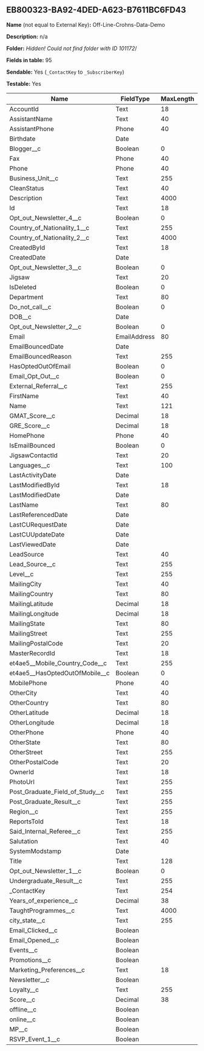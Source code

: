 ## EB800323-BA92-4DED-A623-B7611BC6FD43

**Name** (not equal to External Key)**:** Off-Line-Crohns-Data-Demo

**Description:** n/a

**Folder:** _Hidden! Could not find folder with ID 101172_/

**Fields in table:** 95

**Sendable:** Yes (`_ContactKey` to `_SubscriberKey`)

**Testable:** Yes

| Name | FieldType | MaxLength | IsPrimaryKey | IsNullable | DefaultValue |
| --- | --- | --- | --- | --- | --- |
| AccountId | Text | 18 | - | + |  |
| AssistantName | Text | 40 | - | + |  |
| AssistantPhone | Phone | 40 | - | + |  |
| Birthdate | Date |  | - | + |  |
| Blogger__c | Boolean | 0 | - | + |  |
| Fax | Phone | 40 | - | + |  |
| Phone | Phone | 40 | - | + |  |
| Business_Unit__c | Text | 255 | - | + |  |
| CleanStatus | Text | 40 | - | + |  |
| Description | Text | 4000 | - | + |  |
| Id | Text | 18 | + | - |  |
| Opt_out_Newsletter_4__c | Boolean | 0 | - | + |  |
| Country_of_Nationality_1__c | Text | 255 | - | + |  |
| Country_of_Nationality_2__c | Text | 4000 | - | + |  |
| CreatedById | Text | 18 | - | + |  |
| CreatedDate | Date |  | - | + |  |
| Opt_out_Newsletter_3__c | Boolean | 0 | - | + |  |
| Jigsaw | Text | 20 | - | + |  |
| IsDeleted | Boolean | 0 | - | + |  |
| Department | Text | 80 | - | + |  |
| Do_not_call__c | Boolean | 0 | - | + |  |
| DOB__c | Date |  | - | + |  |
| Opt_out_Newsletter_2__c | Boolean | 0 | - | + |  |
| Email | EmailAddress | 80 | - | + |  |
| EmailBouncedDate | Date |  | - | + |  |
| EmailBouncedReason | Text | 255 | - | + |  |
| HasOptedOutOfEmail | Boolean | 0 | - | + |  |
| Email_Opt_Out__c | Boolean | 0 | - | + |  |
| External_Referral__c | Text | 255 | - | + |  |
| FirstName | Text | 40 | - | + |  |
| Name | Text | 121 | - | + |  |
| GMAT_Score__c | Decimal | 18 | - | + |  |
| GRE_Score__c | Decimal | 18 | - | + |  |
| HomePhone | Phone | 40 | - | + |  |
| IsEmailBounced | Boolean | 0 | - | + |  |
| JigsawContactId | Text | 20 | - | + |  |
| Languages__c | Text | 100 | - | + |  |
| LastActivityDate | Date |  | - | + |  |
| LastModifiedById | Text | 18 | - | + |  |
| LastModifiedDate | Date |  | - | + |  |
| LastName | Text | 80 | - | + |  |
| LastReferencedDate | Date |  | - | + |  |
| LastCURequestDate | Date |  | - | + |  |
| LastCUUpdateDate | Date |  | - | + |  |
| LastViewedDate | Date |  | - | + |  |
| LeadSource | Text | 40 | - | + |  |
| Lead_Source__c | Text | 255 | - | + |  |
| Level__c | Text | 255 | - | + |  |
| MailingCity | Text | 40 | - | + |  |
| MailingCountry | Text | 80 | - | + |  |
| MailingLatitude | Decimal | 18 | - | + |  |
| MailingLongitude | Decimal | 18 | - | + |  |
| MailingState | Text | 80 | - | + |  |
| MailingStreet | Text | 255 | - | + |  |
| MailingPostalCode | Text | 20 | - | + |  |
| MasterRecordId | Text | 18 | - | + |  |
| et4ae5__Mobile_Country_Code__c | Text | 255 | - | + |  |
| et4ae5__HasOptedOutOfMobile__c | Boolean | 0 | - | + |  |
| MobilePhone | Phone | 40 | - | + |  |
| OtherCity | Text | 40 | - | + |  |
| OtherCountry | Text | 80 | - | + |  |
| OtherLatitude | Decimal | 18 | - | + |  |
| OtherLongitude | Decimal | 18 | - | + |  |
| OtherPhone | Phone | 40 | - | + |  |
| OtherState | Text | 80 | - | + |  |
| OtherStreet | Text | 255 | - | + |  |
| OtherPostalCode | Text | 20 | - | + |  |
| OwnerId | Text | 18 | - | + |  |
| PhotoUrl | Text | 255 | - | + |  |
| Post_Graduate_Field_of_Study__c | Text | 255 | - | + |  |
| Post_Graduate_Result__c | Text | 255 | - | + |  |
| Region__c | Text | 255 | - | + |  |
| ReportsToId | Text | 18 | - | + |  |
| Said_Internal_Referee__c | Text | 255 | - | + |  |
| Salutation | Text | 40 | - | + |  |
| SystemModstamp | Date |  | - | + |  |
| Title | Text | 128 | - | + |  |
| Opt_out_Newsletter_1__c | Boolean | 0 | - | + |  |
| Undergraduate_Result__c | Text | 255 | - | + |  |
| _ContactKey | Text | 254 | - | - |  |
| Years_of_experience__c | Decimal | 38 | - | + |  |
| TaughtProgrammes__c | Text | 4000 | - | + |  |
| city_state__c | Text | 255 | - | + |  |
| Email_Clicked__c | Boolean |  | - | + |  |
| Email_Opened__c | Boolean |  | - | + |  |
| Events__c | Boolean |  | - | + |  |
| Promotions__c | Boolean |  | - | + |  |
| Marketing_Preferences__c | Text | 18 | - | + |  |
| Newsletter__c | Boolean |  | - | + |  |
| Loyalty__c | Text | 255 | - | + |  |
| Score__c | Decimal | 38 | - | + |  |
| offline__c | Boolean |  | - | + |  |
| online__c | Boolean |  | - | + |  |
| MP__c | Boolean |  | - | + |  |
| RSVP_Event_1__c | Boolean |  | - | + |  |
